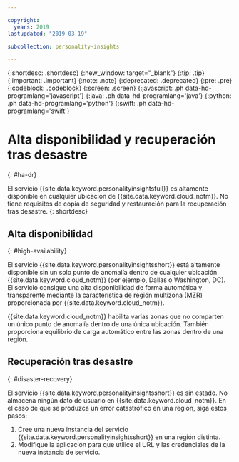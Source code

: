 ```yaml
---

copyright:
  years: 2019
lastupdated: "2019-03-19"

subcollection: personality-insights

---
```


{:shortdesc: .shortdesc}
{:new_window: target="_blank"}
{:tip: .tip}
{:important: .important}
{:note: .note}
{:deprecated: .deprecated}
{:pre: .pre}
{:codeblock: .codeblock}
{:screen: .screen}
{:javascript: .ph data-hd-programlang='javascript'}
{:java: .ph data-hd-programlang='java'}
{:python: .ph data-hd-programlang='python'}
{:swift: .ph data-hd-programlang='swift'}

# Alta disponibilidad y recuperación tras desastre
{: #ha-dr}

El servicio {{site.data.keyword.personalityinsightsfull}} es altamente disponible en cualquier ubicación
de {{site.data.keyword.cloud_notm}}. No tiene requisitos de copia de seguridad y restauración para la recuperación tras desastre.
{: shortdesc}

## Alta disponibilidad
{: #high-availability}

El servicio {{site.data.keyword.personalityinsightsshort}} está altamente disponible sin un solo punto de anomalía dentro de cualquier ubicación {{site.data.keyword.cloud_notm}} (por ejemplo, Dallas o Washington, DC). El servicio consigue una alta disponibilidad de forma automática y transparente mediante la característica de región multizona (MZR) proporcionada por {{site.data.keyword.cloud_notm}}.

{{site.data.keyword.cloud_notm}} habilita varias zonas que no comparten un único punto de anomalía dentro de una única ubicación. También proporciona equilibrio de carga automático entre las zonas dentro de una región.

## Recuperación tras desastre
{: #disaster-recovery}

El servicio {{site.data.keyword.personalityinsightsshort}} es sin estado. No almacena ningún dato de usuario en {{site.data.keyword.cloud_notm}}. En el caso de que se produzca un error catastrófico en una región, siga estos pasos:

1.  Cree una nueva instancia del servicio {{site.data.keyword.personalityinsightsshort}} en una región distinta.
1.  Modifique la aplicación para que utilice el URL y las credenciales de la nueva instancia de servicio.
